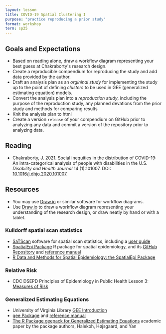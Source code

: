 ```yaml
---
layout: lesson
title: COVID-19 Spatial Clustering I
purpose: "practice reproducing a prior study"
format: workshop
term: sp25
---
```


## Goals and Expectations

- Based on reading alone, draw a workflow diagram representing your best guess at Chakraborty's research design.
- Create a reproducible compendium for reproducing the study and add data provided by the author.
- Draft an analysis plan as an *orgininal study* for implementing the study up to the point of defining *clusters* to be used in GEE (generalized estimating equation) models.
- Convert the analysis plan into a *reproduction study*, including the purpose of the reproduction study, any planned devations from the prior study and methods for comparing results
- Knit the analysis plan to html 
- Create a version `release` of your compendium on GitHub prior to analyzing any data and commit a version of the repository prior to analyzing data.

## Reading

- Chakraborty, J. 2021. Social inequities in the distribution of COVID-19: An intra-categorical analysis of people with disabilities in the U.S. *Disability and Health Journal* 14 (1):101007. DOI: [10.1016/j.dhjo.2020.101007](https://doi.org/10.1016/j.dhjo.2020.101007).

## Resources

- You may use [Draw.io](https://draw.io) or similar software for workflow diagrams.
- Use [Draw.io](https://draw.io) to draw a workflow diagram representing your understanding of the research design, or draw neatly by hand or with a tablet.

### Kulldorff spatial scan statistics

- [SaTScan](https://www.satscan.org) software for spatial scan statistics, including a [user guide](https://www.satscan.org/cgi-bin/satscan/register.pl/SaTScan_Users_Guide.pdf)
- [SpatialEpi Package](https://cran.r-project.org/package=SpatialEpi) R package for spatial epidemiology, and its [GitHub Repository](https://github.com/rudeboybert/SpatialEpi) and [reference manual](https://cran.r-project.org/web/packages/SpatialEpi/SpatialEpi.pdf)
- [R Data and Methods for Spatial Epidemiology: the SpatialEpi Package](https://faculty.washington.edu/jonno/SISMIDmaterial/SpatialEpiVignette.pdf)

### Relative Risk

- CDC DSEPD Principles of Epidemiology in Public Health Lesson 3: [Measures of Risk](https://archive.cdc.gov/#/details?url=https://www.cdc.gov/csels/dsepd/ss1978/lesson3/section5.html)

### Generalized Estimating Equations

- University of Virginia Library [GEE Introduction](https://data.library.virginia.edu/getting-started-with-generalized-estimating-equations/)
- [gee Package](https://cran.r-project.org/web/packages/gee/index.html) and [reference manual](https://cran.r-project.org/web/packages/geepack/vignettes/geepack-manual.pdf)
- [The R Package geepack for Generalized Estimating Equations](file:///C:/Users/josephh/AppData/Local/Temp/v15i02.pdf) academic paper by the package authors, Halekoh, Højsgaard, and Yan
